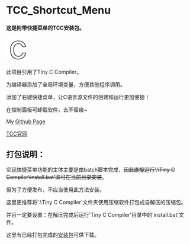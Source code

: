 # TCC_Shortcut_Menu
#### 这是附带快捷菜单的TCC安装包。
![图标](./C.png)

此项目引用了Tiny C Compiler。

为编译器添加了全局环境变量，方便其他程序调用。

添加了右键快捷菜单，让C语言源文件的创建和运行更加便捷！

在控制面板可卸载软件，去不留痕~

My [Github Page](https://dpoqb.top/)

[TCC官网](http://www.tinycc.org/)

## 打包说明：

实现快捷菜单功能的主体主要是由batch脚本完成，~~因此直接运行'.\Tiny C Compiler\install.bat'即可在当前目录安装~~。

但为了方便发布，不应当使用此方法安装。

这里更推荐将'.\Tiny C Compiler'文件夹使用压缩软件打包成自解压的压缩包。

并且一定要设置：在解压完成后运行'Tiny C Compiler'目录中的'install.bat'文件。

这里有已经打包完成的[安装包](https://github.com/dpwqb/TCC_Shortcut_Menu/releases/download/release/TccForShell_x86_release.exe)可供下载。
